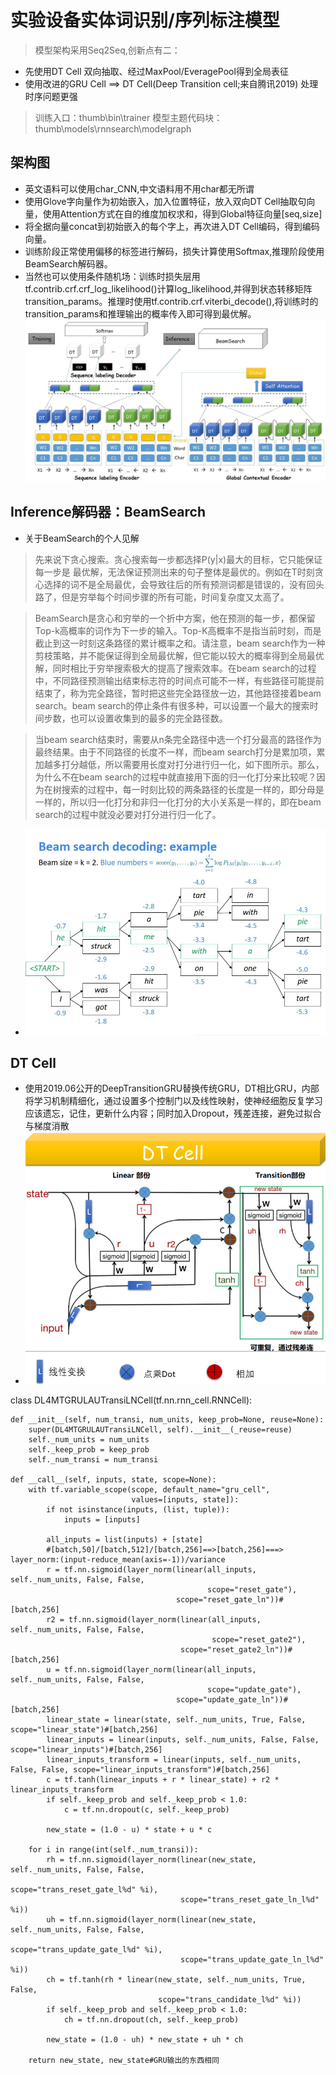# 实验设备实体词识别/序列标注模型
>模型架构采用Seq2Seq,创新点有二：
* 先使用DT Cell 双向抽取、经过MaxPool/EveragePool得到全局表征
* 使用改进的GRU Cell  ==>  DT Cell(Deep Transition cell;来自腾讯2019) 处理时序问题更强
> 训练入口：thumb\bin\trainer
> 模型主题代码块：thumb\models\rnnsearch\modelgraph
## 架构图
* 英文语料可以使用char_CNN,中文语料用不用char都无所谓
* 使用Glove字向量作为初始嵌入，加入位置特征，放入双向DT Cell抽取句向量，使用Attention方式在自的维度加权求和，得到Global特征向量[seq,size]
* 将全据向量concat到初始嵌入的每个字上，再次进入DT Cell编码，得到编码向量。
* 训练阶段正常使用偏移的标签进行解码，损失计算使用Softmax,推理阶段使用BeamSearch解码器。
* 当然也可以使用条件随机场：训练时损失层用tf.contrib.crf.crf_log_likelihood()计算log_likelihood,并得到状态转移矩阵transition_params。推理时使用tf.contrib.crf.viterbi_decode(),将训练时的transition_params和推理输出的概率传入即可得到最优解。
![](G.jpg)
## Inference解码器：BeamSearch
* 关于BeamSearch的个人见解
> 先来说下贪心搜索。贪心搜索每一步都选择P(y|x)最大的目标，它只能保证每一步是
最优解，无法保证预测出来的句子整体是最优的。例如在T时刻贪心选择的词不是全局最优，会导致往后的所有预测词都是错误的，没有回头路了，但是穷举每个时间步骤的所有可能，时间复杂度又太高了。

> BeamSearch是贪心和穷举的一个折中方案，他在预测的每一步，都保留Top-k高概率的词作为下一步的输入。Top-K高概率不是指当前时刻，而是截止到这一时刻这条路径的累计概率之和。请注意，beam search作为一种剪枝策略，并不能保证得到全局最优解，但它能以较大的概率得到全局最优解，同时相比于穷举搜索极大的提高了搜索效率。在beam search的过程中，不同路径预测输出结束标志符<END>的时间点可能不一样，有些路径可能提前结束了，称为完全路径，暂时把这些完全路径放一边，其他路径接着beam search。beam search的停止条件有很多种，可以设置一个最大的搜索时间步数，也可以设置收集到的最多的完全路径数。

>当beam search结束时，需要从n条完全路径中选一个打分最高的路径作为最终结果。由于不同路径的长度不一样，而beam search打分是累加项，累加越多打分越低，所以需要用长度对打分进行归一化，如下图所示。那么，为什么不在beam search的过程中就直接用下面的归一化打分来比较呢？因为在树搜索的过程中，每一时刻比较的两条路径的长度是一样的，即分母是一样的，所以归一化打分和非归一化打分的大小关系是一样的，即在beam search的过程中就没必要对打分进行归一化了。

* ![](v2-96c7d1e2fb79fa3f33eaedf1c01a5e48_r.jpg)

## DT Cell
* 使用2019.06公开的DeepTransitionGRU替换传统GRU，DT相比GRU，内部将学习机制精细化，通过设置多个控制门以及线性映射，使神经细胞反复学习应该遗忘，记住，更新什么内容；同时加入Dropout，残差连接，避免过拟合与梯度消散
* ![](DTceLL.png) <br>

class DL4MTGRULAUTransiLNCell(tf.nn.rnn_cell.RNNCell):

    def __init__(self, num_transi, num_units, keep_prob=None, reuse=None):
        super(DL4MTGRULAUTransiLNCell, self).__init__(_reuse=reuse)
        self._num_units = num_units
        self._keep_prob = keep_prob
        self._num_transi = num_transi

    def __call__(self, inputs, state, scope=None):
        with tf.variable_scope(scope, default_name="gru_cell",
                               values=[inputs, state]):
            if not isinstance(inputs, (list, tuple)):
                inputs = [inputs]

            all_inputs = list(inputs) + [state] 
            #[batch,50]/[batch,512]/[batch,256]==>[batch,256]===>  layer_norm:(input-reduce_mean(axis=-1))/variance
            r = tf.nn.sigmoid(layer_norm(linear(all_inputs, self._num_units, False, False,
                                                scope="reset_gate"),
                                         scope="reset_gate_ln"))#[batch,256]
            r2 = tf.nn.sigmoid(layer_norm(linear(all_inputs, self._num_units, False, False,
                                                 scope="reset_gate2"),
                                          scope="reset_gate2_ln"))#[batch,256]
            u = tf.nn.sigmoid(layer_norm(linear(all_inputs, self._num_units, False, False,
                                                scope="update_gate"),
                                         scope="update_gate_ln"))#[batch,256]
            linear_state = linear(state, self._num_units, True, False, scope="linear_state")#[batch,256]
            linear_inputs = linear(inputs, self._num_units, False, False, scope="linear_inputs")#[batch,256]
            linear_inputs_transform = linear(inputs, self._num_units, False, False, scope="linear_inputs_transform")#[batch,256]
            c = tf.tanh(linear_inputs + r * linear_state) + r2 * linear_inputs_transform
            if self._keep_prob and self._keep_prob < 1.0:
                c = tf.nn.dropout(c, self._keep_prob)

            new_state = (1.0 - u) * state + u * c

        for i in range(int(self._num_transi)):
            rh = tf.nn.sigmoid(layer_norm(linear(new_state, self._num_units, False, False,
                                                 scope="trans_reset_gate_l%d" %i),
                                          scope="trans_reset_gate_ln_l%d" %i))
            uh = tf.nn.sigmoid(layer_norm(linear(new_state, self._num_units, False, False,
                                                 scope="trans_update_gate_l%d" %i),
                                          scope="trans_update_gate_ln_l%d" %i))
            ch = tf.tanh(rh * linear(new_state, self._num_units, True, False,
                                     scope="trans_candidate_l%d" %i))
            if self._keep_prob and self._keep_prob < 1.0:
                ch = tf.nn.dropout(ch, self._keep_prob)

            new_state = (1.0 - uh) * new_state + uh * ch

        return new_state, new_state#GRU输出的东西相同
